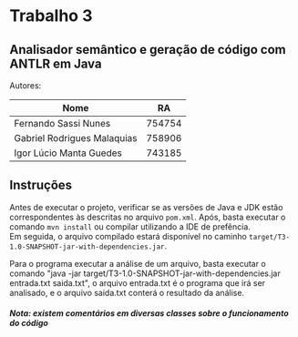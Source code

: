 # Trabalho 3

## Analisador semântico e geração de código com ANTLR em Java

Autores:

|Nome|RA|
|---|---|
|Fernando Sassi Nunes | 754754|
|Gabriel Rodrigues Malaquias | 758906|
|Igor Lúcio Manta Guedes | 743185|

## Instruções

Antes de executar o projeto, verificar se as versões de Java e JDK estão correspondentes às descritas no arquivo `pom.xml`. Após, basta executar o comando `mvn install` ou compilar utilizando a IDE de prefência.  
Em seguida, o arquivo compilado estará disponível no caminho `target/T3-1.0-SNAPSHOT-jar-with-dependencies.jar`.  

Para o programa executar a análise de um arquivo, basta executar o comando "java -jar target/T3-1.0-SNAPSHOT-jar-with-dependencies.jar entrada.txt saida.txt", o arquivo entrada.txt é o programa que irá ser analisado, e o arquivo saida.txt conterá o resultado da análise.

##### Nota: existem comentários em diversas classes sobre o funcionamento do código